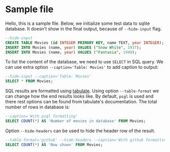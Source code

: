# Sample file

Hello, this is a sample file. Below, we initialize some test data to sqlite
database. It doesn't show in the final output, because of `--hide-input` flag.

```sql
--hide-input
CREATE TABLE Movies (id INTEGER PRIMARY KEY, name TEXT, year INTEGER);
INSERT INTO Movies (name, year) VALUES ("Snow White", 1937);
INSERT INTO Movies (name, year) VALUES ("Fantasia", 1940);
```

To list the content of the database, we need to use `SELECT` in SQL query. We
can use extra option `--caption='Table: Movies'` to add caption to output:

```sql
--hide-input --caption='Table: Movies'
SELECT * FROM Movies;
```

SQL results are formatted using [tabulate](https://pypi.org/project/tabulate/).
Using option `--table-format` we can change how the end results looks like.
By default, `psgl` is used and there rest options can be found from tabulate's
documentation. The total number of rows in database is:

```sql
--caption='With psql formatting'
SELECT COUNT(*) AS 'Number of movies in database' FROM Movies;
```

Option `--hide-headers` can be used to hide the header row of the result.

```sql
--table-format='github' --hide-headers --caption='With github formatting and headers removed'
SELECT COUNT(*) AS 'Now shown' FROM Movies;
```
